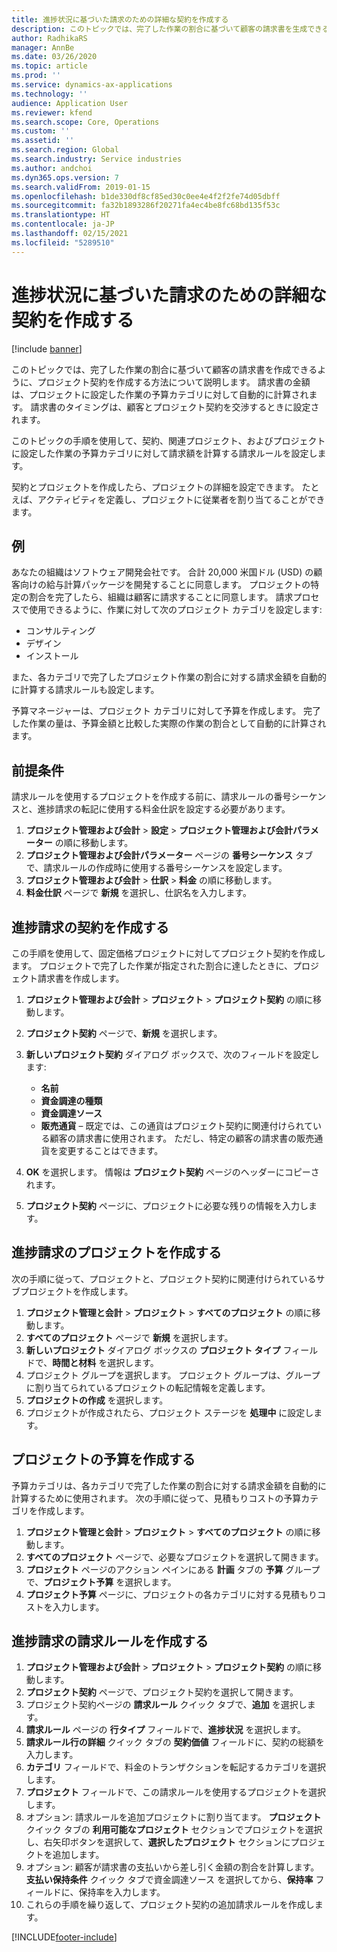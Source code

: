 ```yaml
---
title: 進捗状況に基づいた請求のための詳細な契約を作成する
description: このトピックでは、完了した作業の割合に基づいて顧客の請求書を生成できるように、プロジェクト契約を作成する方法について説明します。
author: RadhikaRS
manager: AnnBe
ms.date: 03/26/2020
ms.topic: article
ms.prod: ''
ms.service: dynamics-ax-applications
ms.technology: ''
audience: Application User
ms.reviewer: kfend
ms.search.scope: Core, Operations
ms.custom: ''
ms.assetid: ''
ms.search.region: Global
ms.search.industry: Service industries
ms.author: andchoi
ms.dyn365.ops.version: 7
ms.search.validFrom: 2019-01-15
ms.openlocfilehash: b1de330df8cf85ed30c0ee4e4f2f2fe74d05dbff
ms.sourcegitcommit: fa32b1893286f20271fa4ec4be8fc68bd135f53c
ms.translationtype: HT
ms.contentlocale: ja-JP
ms.lasthandoff: 02/15/2021
ms.locfileid: "5289510"
---
```

# <a name="create-advanced-contracts-for-billing-based-on-progress"></a>進捗状況に基づいた請求のための詳細な契約を作成する
[!include [banner](../includes/banner.md)]

このトピックでは、完了した作業の割合に基づいて顧客の請求書を作成できるように、プロジェクト契約を作成する方法について説明します。 請求書の金額は、プロジェクトに設定した作業の予算カテゴリに対して自動的に計算されます。 請求書のタイミングは、顧客とプロジェクト契約を交渉するときに設定されます。

このトピックの手順を使用して、契約、関連プロジェクト、およびプロジェクトに設定した作業の予算カテゴリに対して請求額を計算する請求ルールを設定します。

契約とプロジェクトを作成したら、プロジェクトの詳細を設定できます。 たとえば、アクティビティを定義し、プロジェクトに従業者を割り当てることができます。

## <a name="example"></a>例

あなたの組織はソフトウェア開発会社です。 合計 20,000 米国ドル (USD) の顧客向けの給与計算パッケージを開発することに同意します。 プロジェクトの特定の割合を完了したら、組織は顧客に請求することに同意します。 請求プロセスで使用できるように、作業に対して次のプロジェクト カテゴリを設定します:

- コンサルティング
- デザイン
- インストール

また、各カテゴリで完了したプロジェクト作業の割合に対する請求金額を自動的に計算する請求ルールも設定します。

予算マネージャーは、プロジェクト カテゴリに対して予算を作成します。 完了した作業の量は、予算金額と比較した実際の作業の割合として自動的に計算されます。

## <a name="prerequisites"></a>前提条件

請求ルールを使用するプロジェクトを作成する前に、請求ルールの番号シーケンスと、進捗請求の転記に使用する料金仕訳を設定する必要があります。

1. **プロジェクト管理および会計** \> **設定** \> **プロジェクト管理および会計パラメーター** の順に移動します。
2. **プロジェクト管理および会計パラメーター** ページの **番号シーケンス** タブで、請求ルールの作成時に使用する番号シーケンスを設定します。
3. **プロジェクト管理および会計** \> **仕訳** \> **料金** の順に移動します。
4. **料金仕訳** ページで **新規** を選択し、仕訳名を入力します。

## <a name="create-a-contract-for-progress-billings"></a>進捗請求の契約を作成する

この手順を使用して、固定価格プロジェクトに対してプロジェクト契約を作成します。 プロジェクトで完了した作業が指定された割合に達したときに、プロジェクト請求書を作成します。

1. **プロジェクト管理および会計** \> **プロジェクト** \> **プロジェクト契約** の順に移動します。
2. **プロジェクト契約** ページで、**新規** を選択します。
3. **新しいプロジェクト契約** ダイアログ ボックスで、次のフィールドを設定します:

    - **名前**
    - **資金調達の種類**
    - **資金調達ソース**
    - **販売通貨** – 既定では、この通貨はプロジェクト契約に関連付けられている顧客の請求書に使用されます。 ただし、特定の顧客の請求書の販売通貨を変更することはできます。

4. **OK** を選択します。 情報は **プロジェクト契約** ページのヘッダーにコピーされます。
5. **プロジェクト契約** ページに、プロジェクトに必要な残りの情報を入力します。

## <a name="create-a-project-for-progress-billings"></a>進捗請求のプロジェクトを作成する

次の手順に従って、プロジェクトと、プロジェクト契約に関連付けられているサブプロジェクトを作成します。

1. **プロジェクト管理と会計** \> **プロジェクト** \> **すべてのプロジェクト** の順に移動します。
2. **すべてのプロジェクト** ページで **新規** を選択します。
3. **新しいプロジェクト** ダイアログ ボックスの **プロジェクト タイプ** フィールドで、**時間と材料** を選択します。
4. プロジェクト グループを選択します。 プロジェクト グループは、グループに割り当てられているプロジェクトの転記情報を定義します。
5. **プロジェクトの作成** を選択します。
6. プロジェクトが作成されたら、プロジェクト ステージを **処理中** に設定します。

## <a name="create-a-budget-for-a-project"></a>プロジェクトの予算を作成する

予算カテゴリは、各カテゴリで完了した作業の割合に対する請求金額を自動的に計算するために使用されます。 次の手順に従って、見積もりコストの予算カテゴリを作成します。

1. **プロジェクト管理と会計** \> **プロジェクト** \> **すべてのプロジェクト** の順に移動します。
2. **すべてのプロジェクト** ページで、必要なプロジェクトを選択して開きます。
3. **プロジェクト** ページのアクション ペインにある **計画** タブの **予算** グループで、**プロジェクト予算** を選択します。
4. **プロジェクト予算** ページに、プロジェクトの各カテゴリに対する見積もりコストを入力します。

## <a name="create-billing-rules-for-progress-billings"></a>進捗請求の請求ルールを作成する

1. **プロジェクト管理および会計** \> **プロジェクト** \> **プロジェクト契約** の順に移動します。
2. **プロジェクト契約** ページで、プロジェクト契約を選択して開きます。
3. プロジェクト契約ページの **請求ルール** クイック タブで、**追加** を選択します。
4. **請求ルール** ページの **行タイプ** フィールドで、**進捗状況** を選択します。
5. **請求ルール行の詳細** クイック タブの **契約価値** フィールドに、契約の総額を入力します。
6. **カテゴリ** フィールドで、料金のトランザクションを転記するカテゴリを選択します。
7. **プロジェクト** フィールドで、この請求ルールを使用するプロジェクトを選択します。
8. オプション: 請求ルールを追加プロジェクトに割り当てます。 **プロジェクト** クイック タブの **利用可能なプロジェクト** セクションでプロジェクトを選択し、右矢印ボタンを選択して、**選択したプロジェクト** セクションにプロジェクトを追加します。
9. オプション: 顧客が請求書の支払いから差し引く金額の割合を計算します。 **支払い保持条件** クイック タブで資金調達ソース を選択してから、**保持率** フィールドに、保持率を入力します。
10. これらの手順を繰り返して、プロジェクト契約の追加請求ルールを作成します。


[!INCLUDE[footer-include](../includes/footer-banner.md)]